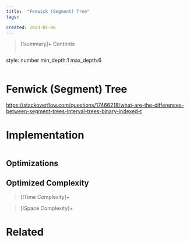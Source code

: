 ```yaml
---
title:  "Fenwick (Segment) Tree"
tags:

created: 2023-01-06
---
```


>[!summary]+ Contents
>```toc
style: number
min_depth:1
max_depth:6 
>```


# Fenwick (Segment) Tree
https://stackoverflow.com/questions/17466218/what-are-the-differences-between-segment-trees-interval-trees-binary-indexed-t
# Implementation

```python

```

## Optimizations

## Optimized Complexity

>[!Time Complexity]+

>[!Space Complexity]+



# Related
